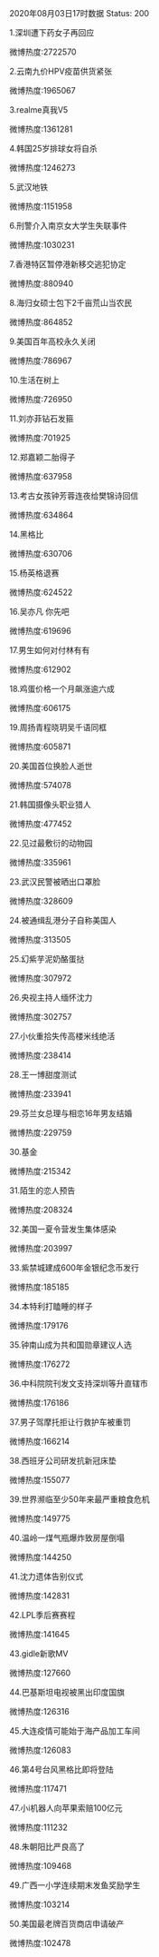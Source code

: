 2020年08月03日17时数据
Status: 200

1.深圳遭下药女子再回应

微博热度:2722570

2.云南九价HPV疫苗供货紧张

微博热度:1965067

3.realme真我V5

微博热度:1361281

4.韩国25岁排球女将自杀

微博热度:1246273

5.武汉地铁

微博热度:1151958

6.刑警介入南京女大学生失联事件

微博热度:1030231

7.香港特区暂停港新移交逃犯协定

微博热度:880940

8.海归女硕士包下2千亩荒山当农民

微博热度:864852

9.美国百年高校永久关闭

微博热度:786967

10.生活在树上

微博热度:726950

11.刘亦菲钻石发箍

微博热度:701925

12.郑嘉颖二胎得子

微博热度:637958

13.考古女孩钟芳蓉连夜给樊锦诗回信

微博热度:634864

14.黑格比

微博热度:630706

15.杨英格退赛

微博热度:624522

16.吴亦凡 你先吧

微博热度:619696

17.男生如何对付林有有

微博热度:612902

18.鸡蛋价格一个月飙涨逾六成

微博热度:606175

19.周扬青程晓玥吴千语同框

微博热度:605871

20.美国首位换脸人逝世

微博热度:574078

21.韩国摄像头职业猎人

微博热度:477452

22.见过最敷衍的动物园

微博热度:335961

23.武汉民警被晒出口罩脸

微博热度:328609

24.被通缉乱港分子自称美国人

微博热度:313505

25.幻紫芋泥奶酪蛋挞

微博热度:307972

26.央视主持人缅怀沈力

微博热度:302757

27.小伙重拾失传高楼米线绝活

微博热度:238414

28.王一博甜度测试

微博热度:233941

29.芬兰女总理与相恋16年男友结婚

微博热度:229759

30.基金

微博热度:215342

31.陌生的恋人预告

微博热度:208324

32.美国一夏令营发生集体感染

微博热度:203997

33.紫禁城建成600年金银纪念币发行

微博热度:185185

34.本特利打瞌睡的样子

微博热度:179176

35.钟南山成为共和国勋章建议人选

微博热度:176272

36.中科院院刊发文支持深圳等升直辖市

微博热度:176186

37.男子驾摩托拒让行救护车被重罚

微博热度:166214

38.西班牙公司研发抗新冠床垫

微博热度:155077

39.世界濒临至少50年来最严重粮食危机

微博热度:149775

40.温岭一煤气瓶爆炸致房屋倒塌

微博热度:144250

41.沈力遗体告别仪式

微博热度:142831

42.LPL季后赛赛程

微博热度:141645

43.gidle新歌MV

微博热度:127660

44.巴基斯坦电视被黑出印度国旗

微博热度:126316

45.大连疫情可能始于海产品加工车间

微博热度:126083

46.第4号台风黑格比即将登陆

微博热度:117471

47.小i机器人向苹果索赔100亿元

微博热度:111232

48.朱朝阳比严良高了

微博热度:109468

49.广西一小学连续期末发鱼奖励学生

微博热度:103214

50.美国最老牌百货商店申请破产

微博热度:102478

